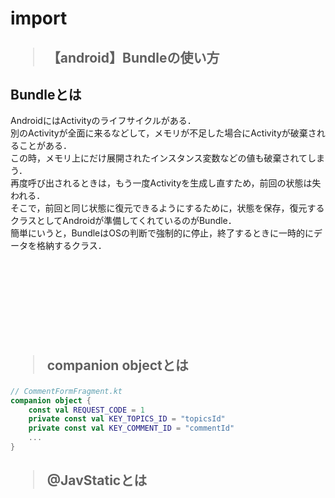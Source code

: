 # import 
<h2>

> 【android】Bundleの使い方
</h2>

## Bundleとは
AndroidにはActivityのライフサイクルがある．<br>
別のActivityが全面に来るなどして，メモリが不足した場合にActivityが破棄されることがある．<br>
この時，メモリ上にだけ展開されたインスタンス変数などの値も破棄されてしまう．<br>
再度呼び出されるときは，もう一度Activityを生成し直すため，前回の状態は失われる．<br>
そこで，前回と同じ状態に復元できるようにするために，状態を保存，復元するクラスとしてAndroidが準備してくれているのがBundle．<br>
簡単にいうと，BundleはOSの判断で強制的に停止，終了するときに一時的にデータを格納するクラス．<br>
<br>
<br>
<br>
<br>
<br>
<br>
<br>
<br>




<h2>

> companion objectとは
</h2>

```kotlin
// CommentFormFragment.kt
companion object {
    const val REQUEST_CODE = 1
    private const val KEY_TOPICS_ID = "topicsId"
    private const val KEY_COMMENT_ID = "commentId"
    ...
}
```
<h2>

> @JavStaticとは
</h2>


